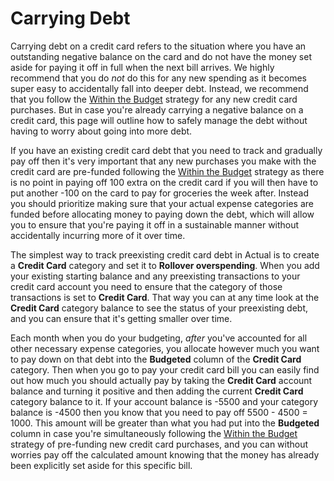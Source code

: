 # Carrying Debt

Carrying debt on a credit card refers to the situation where you have an outstanding negative balance on the card and do not have the money set aside for paying it off in full when the next bill arrives. We highly recommend that you do _not_ do this for any new spending as it becomes super easy to accidentally fall into deeper debt. Instead, we recommend that you follow the [Within the Budget](./index.md) strategy for any new credit card purchases. But in case you're already carrying a negative balance on a credit card, this page will outline how to safely manage the debt without having to worry about going into more debt.

If you have an existing credit card debt that you need to track and gradually pay off then it's very important that any new purchases you make with the credit card are pre-funded following the [Within the Budget](./index.md) strategy as there is no point in paying off 100 extra on the credit card if you will then have to put another -100 on the card to pay for groceries the week after. Instead you should prioritize making sure that your actual expense categories are funded before allocating money to paying down the debt, which will allow you to ensure that you're paying it off in a sustainable manner without accidentally incurring more of it over time.

The simplest way to track preexisting credit card debt in Actual is to create a **Credit Card** category and set it to **Rollover overspending**. When you add your existing starting balance and any preexisting transactions to your credit card account you need to ensure that the category of those transactions is set to **Credit Card**. That way you can at any time look at the **Credit Card** category balance to see the status of your preexisting debt, and you can ensure that it's getting smaller over time.

Each month when you do your budgeting, _after_ you've accounted for all other necessary expense categories, you allocate however much you want to pay down on that debt into the **Budgeted** column of the **Credit Card** category. Then when you go to pay your credit card bill you can easily find out how much you should actually pay by taking the **Credit Card** account balance and turning it positive and then adding the current **Credit Card** category balance to it. If your account balance is -5500 and your category balance is -4500 then you know that you need to pay off 5500 - 4500 = 1000. This amount will be greater than what you had put into the **Budgeted** column in case you're simultaneously following the [Within the Budget](./index.md) strategy of pre-funding new credit card purchases, and you can without worries pay off the calculated amount knowing that the money has already been explicitly set aside for this specific bill.
